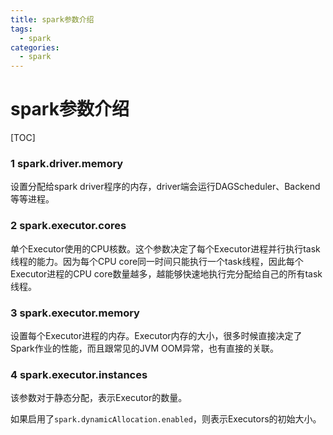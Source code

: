 ```yaml
---
title: spark参数介绍
tags: 
  - spark
categories:
  - spark
---
```


# spark参数介绍

[TOC]

### 1 spark.driver.memory

设置分配给spark driver程序的内存，driver端会运行DAGScheduler、Backend等等进程。

### 2 spark.executor.cores 

单个Executor使用的CPU核数。这个参数决定了每个Executor进程并行执行task线程的能力。因为每个CPU core同一时间只能执行一个task线程，因此每个Executor进程的CPU core数量越多，越能够快速地执行完分配给自己的所有task线程。

### 3 spark.executor.memory

设置每个Executor进程的内存。Executor内存的大小，很多时候直接决定了Spark作业的性能，而且跟常见的JVM OOM异常，也有直接的关联。

### 4 spark.executor.instances

该参数对于静态分配，表示Executor的数量。

如果启用了`spark.dynamicAllocation.enabled`，则表示Executors的初始大小。

